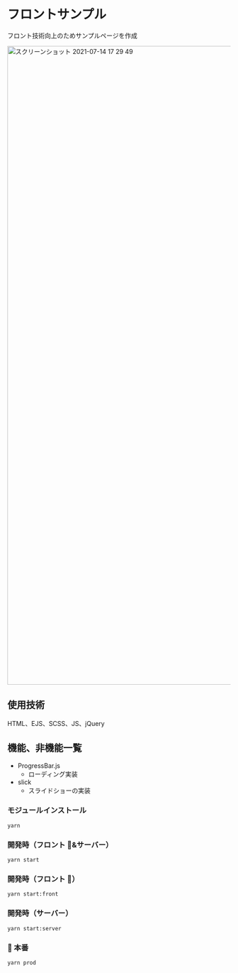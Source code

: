 # フロントサンプル

フロント技術向上のためサンプルページを作成

<img width="1440" alt="スクリーンショット 2021-07-14 17 29 49" src="https://user-images.githubusercontent.com/59504568/125590158-9aca438b-2569-4934-a785-b8c4880dcae5.png">

## 使用技術

HTML、EJS、SCSS、JS、jQuery

## 機能、非機能一覧

- ProgressBar.js
  - ローディング実装
- slick
  - スライドショーの実装

### モジュールインストール

```
yarn
```

### 開発時（フロント &サーバー）

```
yarn start
```

### 開発時（フロント ）

```
yarn start:front
```

### 開発時（サーバー）

```
yarn start:server
```

###  本番

```
yarn prod
```

